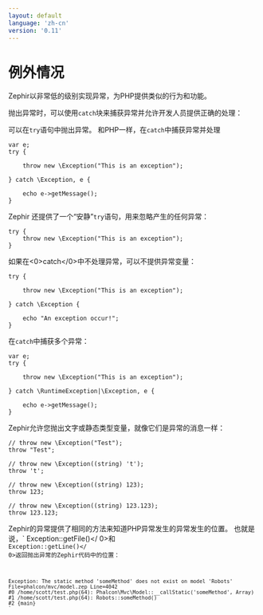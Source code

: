 ```yaml
---
layout: default
language: 'zh-cn'
version: '0.11'
---
```

# 例外情况

Zephir以非常低的级别实现异常，为PHP提供类似的行为和功能。

抛出异常时，可以使用` catch `块来捕获异常并允许开发人员提供正确的处理：

可以在`try`语句中抛出异常。 和PHP一样，在`catch`中捕获异常并处理

    var e;
    try {
    
        throw new \Exception("This is an exception");
    
    } catch \Exception, e {
    
        echo e->getMessage();
    }
    

Zephir 还提供了一个“安静”`try`语句，用来忽略产生的任何异常：

    try {
        throw new \Exception("This is an exception");
    }
    

如果在<0>catch</0>中不处理异常，可以不提供异常变量：

    try {
    
        throw new \Exception("This is an exception");
    
    } catch \Exception {
    
        echo "An exception occur!";
    }
    

在`catch`中捕获多个异常：

    var e;
    try {
    
        throw new \Exception("This is an exception");
    
    } catch \RuntimeException|\Exception, e {
    
        echo e->getMessage();
    }
    

Zephir允许您抛出文字或静态类型变量，就像它们是异常的消息一样：

    // throw new \Exception("Test");
    throw "Test";
    
    // throw new \Exception((string) 't');
    throw 't';
    
    // throw new \Exception((string) 123);
    throw 123;
    
    // throw new \Exception((string) 123.123);
    throw 123.123;
    

Zephir的异常提供了相同的方法来知道PHP异常发生的异常发生的位置。 也就是说，` Exception::getFile()</ 0>和<code> Exception::getLine()</ 0>返回抛出异常的Zephir代码中的位置：</p>

<pre><code>Exception: The static method 'someMethod' does not exist on model 'Robots'
File=phalcon/mvc/model.zep Line=4042
#0 /home/scott/test.php(64): Phalcon\Mvc\Model::__callStatic('someMethod', Array)
#1 /home/scott/test.php(64): Robots::someMethod()
#2 {main}
`</pre>
